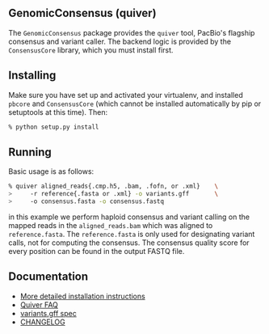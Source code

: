 GenomicConsensus (quiver)
-------------------------

The ``GenomicConsensus`` package provides the ``quiver`` tool,
PacBio's flagship consensus and variant caller.  The backend logic is
provided by the ``ConsensusCore`` library, which you must install
first.


Installing
----------
Make sure you have set up and activated your virtualenv, and installed
``pbcore`` and ``ConsensusCore`` (which cannot be installed
automatically by pip or setuptools at this time).  Then:

```sh
% python setup.py install
````

Running
-------
Basic usage is as follows:

```sh
% quiver aligned_reads{.cmp.h5, .bam, .fofn, or .xml}    \
>     -r reference{.fasta or .xml} -o variants.gff       \
>     -o consensus.fasta -o consensus.fastq
```

in this example we perform haploid consensus and variant calling on
the mapped reads in the ``aligned_reads.bam`` which was aligned to
``reference.fasta``.  The ``reference.fasta`` is only used for
designating variant calls, not for computing the consensus.  The
consensus quality score for every position can be found in the output
FASTQ file.


Documentation
-------------

- [More detailed installation instructions](https://github.com/PacificBiosciences/GenomicConsensus/blob/master/doc/HowToQuiver.rst)
- [Quiver FAQ](https://github.com/PacificBiosciences/GenomicConsensus/blob/master/doc/QuiverFAQ.rst)
- [variants.gff spec](https://github.com/PacificBiosciences/GenomicConsensus/blob/master/doc/VariantsGffSpecification.rst)
- [CHANGELOG](https://github.com/PacificBiosciences/GenomicConsensus/blob/master/CHANGELOG)
